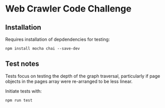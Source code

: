 # Web Crawler Code Challenge


## Installation

Requires installation of depdendencies for testing:

```
npm install mocha chai --save-dev
```

## Test notes
Tests focus on testing the depth of the graph traversal, particularly if page objects in the pages array were re-arranged to be less linear.

Initiate tests with:
```
npm run test
```
